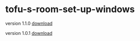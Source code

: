 # tofu-s-room-set-up-windows

version 1.1.0 [download](https://drive.google.com/uc?id=1s6GzIxnQ24HMePt-hUvX2ZyH-xSmUomS)

version 1.0.1 [download](https://drive.google.com/uc?id=1s0gdQOm5DZkmwz94KZq3mIdCAxSCW2I2)
